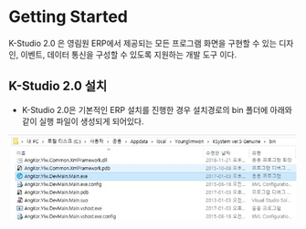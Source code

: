 # Getting Started

K-Studio 2.0 은 영림원 ERP에서 제공되는 모든 프로그램 화면을 구현할 수 있는 디자인, 이벤트, 데이터 통신을 구성할 수 있도록 지원하는 개발 도구 이다.

## K-Studio 2.0 설치

* K-Studio 2.0은 기본적인 ERP 설치를 진행한 경우 설치경로의 bin 폴더에 아래와 같이 실행 파일이 생성되게 되어있다.

![](/path/to/DevTools.JPG)
